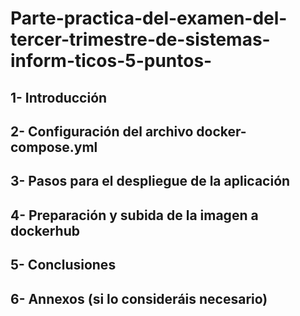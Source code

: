 # Parte-practica-del-examen-del-tercer-trimestre-de-sistemas-inform-ticos-5-puntos-

## 1- Introducción
## 2- Configuración del archivo docker-compose.yml
## 3- Pasos para el despliegue de la aplicación
## 4- Preparación y subida de la imagen a dockerhub
## 5- Conclusiones
## 6- Annexos (si lo consideráis necesario)
